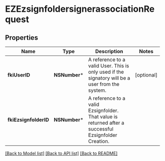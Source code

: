 # EZEzsignfoldersignerassociationRequest

## Properties
Name | Type | Description | Notes
------------ | ------------- | ------------- | -------------
**fkiUserID** | **NSNumber*** | A reference to a valid User.  This is only used if the signatory will be a user from the system. | [optional] 
**fkiEzsignfolderID** | **NSNumber*** | A reference to a valid Ezsignfolder.  That value is returned after a successful Ezsignfolder Creation. | 

[[Back to Model list]](../README.md#documentation-for-models) [[Back to API list]](../README.md#documentation-for-api-endpoints) [[Back to README]](../README.md)


